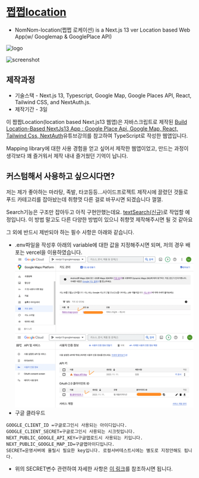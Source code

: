 # [쩝쩝location](https://ryoon-with-nomnom-googlemap.vercel.app/)

- NomNom-location(쩝쩝 로케이션) is a Next.js 13 ver Location based Web App(w/ Googlemap & GooglePlace API)

![logo](https://ryoon-with-nomnom-googlemap.vercel.app/nom_logo.png)

![screenshot](https://ryoon-with-nomnom-googlemap.vercel.app/screenshot.png)

## 제작과정

- 기술스택 - Next.js 13, Typescript, Google Map, Google Places API, React, Tailwind CSS, and NextAuth.js.
- 제작기간 - 3일

이 짭짭Location(location based Next.js13 웹앱)은 자바스크립트로 제작된 [Build Location-Based NextJs13 App : Google Place Api, Google Map, React, Tailwind Css, NextAuth](https://youtu.be/SGsDxZukodQ)유튜브강의를 참고하여 TypeScript로 작성한 웹앱입니다.

Mapping library에 대한 사용 경험을 얻고 싶어서 제작한 웹앱이었고, 만드는 과정이 생각보다 꽤 즐거워서 제작 내내 즐거웠던 기억이 납니다.

## 커스텀해서 사용하고 싶으시다면?

저는 제가 좋아하는 마라탕, 족발, 타코등등...사이드프로젝트 제작시에 끌렸던 것들로 푸드 카테고리를 잡아놨는데 취향껏 다른 걸로 바꾸시면 되겠습니다 껄껄.

Search기능은 구조만 잡아두고 아직 구현안했는데요. [textSearch(신규)](https://developers.google.com/maps/documentation/places/web-service/text-search?hl=ko)로 작업할 예정입니다. 이 방법 말고도 다른 다양한 방법이 있으니 취향껏 제작해주시면 될 것 같아요

그 외에 반드시 제반되야 하는 필수 사항은 아래와 같습니다.

- .env파일을 작성후 아래의 variable에 대한 값을 지정해주시면 되며, 저의 경우 배포는 vercel을 이용하였습니다.
  ![img](/public/env1.png)
  ![img](/public/env2.png)
- 구글 클라우드

```
GOOGLE_CLIENT_ID =구글로그인시 사용되는 아이디입니다.
GOOGLE_CLIENT_SECRET=구글로그인시 사용되는 시크릿입니다.
NEXT_PUBLIC_GOOGLE_API_KEY=구글맵로드시 사용되는 키입니다.
NEXT_PUBLIC_GOOGLE_MAP_ID=구글맵아이디입니다.
SECRET=운영서버에 올릴시 필요한 key입니다. 로컬서버테스트시에는 별도로 지정안해도 됩니다.
```

- 위의 SECRET변수 관련하여 자세한 사항은 [이 링크](https://medium.com/@prodmxle/setting-up-nextauth-js-application-and-deploying-it-via-vercel-d6b02bf98397)를 참조하시면 됩니다.
